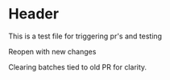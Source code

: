 # Header

This is a test file for triggering pr's and testing

Reopen with new changes

Clearing batches tied to old PR for clarity. 
